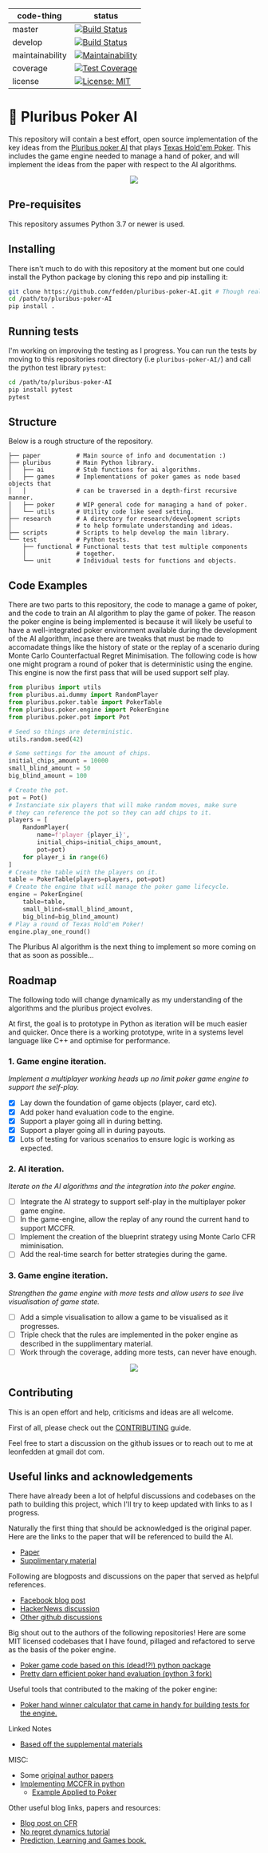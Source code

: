 | code-thing      | status        |
| --------------- | ------------- |
| master          | [![Build Status](https://travis-ci.org/fedden/pluribus-poker-AI.svg?branch=master)](https://travis-ci.org/fedden/pluribus-poker-AI)  |
| develop         | [![Build Status](https://travis-ci.org/fedden/pluribus-poker-AI.svg?branch=develop)](https://travis-ci.org/fedden/pluribus-poker-AI) |
| maintainability | [![Maintainability](https://api.codeclimate.com/v1/badges/c5a556dae097b809b4d9/maintainability)](https://codeclimate.com/github/fedden/pluribus-poker-AI/maintainability) |
| coverage        | [![Test Coverage](https://api.codeclimate.com/v1/badges/c5a556dae097b809b4d9/test_coverage)](https://codeclimate.com/github/fedden/pluribus-poker-AI/test_coverage) |
| license         | [![License: MIT](https://img.shields.io/badge/License-MIT-green.svg)](https://opensource.org/licenses/MIT) |

# 🤖 Pluribus Poker AI

This repository will contain a best effort, open source implementation of the key ideas from the [Pluribus poker AI](https://www.cs.cmu.edu/~noamb/papers/19-Science-Superhuman.pdf) that plays [Texas Hold'em Poker](https://en.wikipedia.org/wiki/Texas_hold_'em). This includes the game engine needed to manage a hand of poker, and will implement the ideas from the paper with respect to the AI algorithms.

<p align="center">
  <img src="https://github.com/fedden/pluribus-poker-AI/blob/develop/assets/poker.jpg">
</p>

## Pre-requisites

This repository assumes Python 3.7 or newer is used.

## Installing

There isn't much to do with this repository at the moment but one could install the Python package by cloning this repo and pip installing it:
```bash
git clone https://github.com/fedden/pluribus-poker-AI.git # Though really we should use ssh here!
cd /path/to/pluribus-poker-AI
pip install .
```

## Running tests

I'm working on improving the testing as I progress. You can run the tests by moving to this repositories root directory (i.e `pluribus-poker-AI/`) and call the python test library `pytest`:
```bash
cd /path/to/pluribus-poker-AI
pip install pytest
pytest
```

## Structure

Below is a rough structure of the repository. 

```
├── paper          # Main source of info and documentation :)
├── pluribus       # Main Python library.
│   ├── ai         # Stub functions for ai algorithms.
│   ├── games      # Implementations of poker games as node based objects that
│   │              # can be traversed in a depth-first recursive manner.
│   ├── poker      # WIP general code for managing a hand of poker.
│   └── utils      # Utility code like seed setting.
├── research       # A directory for research/development scripts 
│                  # to help formulate understanding and ideas.
├── scripts        # Scripts to help develop the main library.
└── test           # Python tests.
    ├── functional # Functional tests that test multiple components 
    │              # together.
    └── unit       # Individual tests for functions and objects.
```

## Code Examples

There are two parts to this repository, the code to manage a game of poker, and the code to train an AI algorithm to play the game of poker. The reason the poker engine is being implemented is because it will likely be useful to have a well-integrated poker environment available during the development of the AI algorithm, incase there are tweaks that must be made to accomadate things like the history of state or the replay of a scenario during Monte Carlo Counterfactual Regret Minimisation. The following code is how one might program a round of poker that is deterministic using the engine. This engine is now the first pass that will be used support self play.

```python
from pluribus import utils
from pluribus.ai.dummy import RandomPlayer
from pluribus.poker.table import PokerTable
from pluribus.poker.engine import PokerEngine
from pluribus.poker.pot import Pot

# Seed so things are deterministic.
utils.random.seed(42)

# Some settings for the amount of chips.
initial_chips_amount = 10000
small_blind_amount = 50
big_blind_amount = 100

# Create the pot.
pot = Pot()
# Instanciate six players that will make random moves, make sure 
# they can reference the pot so they can add chips to it.
players = [
    RandomPlayer(
        name=f'player {player_i}',
        initial_chips=initial_chips_amount,
        pot=pot)
    for player_i in range(6)
]
# Create the table with the players on it.
table = PokerTable(players=players, pot=pot)
# Create the engine that will manage the poker game lifecycle.
engine = PokerEngine(
    table=table,
    small_blind=small_blind_amount,
    big_blind=big_blind_amount)
# Play a round of Texas Hold'em Poker!
engine.play_one_round()
```

The Pluribus AI algorithm is the next thing to implement so more coming on that as soon as possible...

## Roadmap

The following todo will change dynamically as my understanding of the algorithms and the pluribus project evolves. 

At first, the goal is to prototype in Python as iteration will be much easier and quicker. Once there is a working prototype, write in a systems level language like C++ and optimise for performance. 

### 1. Game engine iteration.
_Implement a multiplayer working heads up no limit poker game engine to support the self-play._
- [x] Lay down the foundation of game objects (player, card etc).
- [x] Add poker hand evaluation code to the engine.
- [x] Support a player going all in during betting.
- [x] Support a player going all in during payouts.
- [x] Lots of testing for various scenarios to ensure logic is working as expected.

### 2. AI iteration.
_Iterate on the AI algorithms and the integration into the poker engine._
- [ ] Integrate the AI strategy to support self-play in the multiplayer poker game engine.
- [ ] In the game-engine, allow the replay of any round the current hand to support MCCFR. 
- [ ] Implement the creation of the blueprint strategy using Monte Carlo CFR miminisation.
- [ ] Add the real-time search for better strategies during the game.

### 3. Game engine iteration.
_Strengthen the game engine with more tests and allow users to see live visualisation of game state._
- [ ] Add a simple visualisation to allow a game to be visualised as it progresses. 
- [ ] Triple check that the rules are implemented in the poker engine as described in the supplimentary material.
- [ ] Work through the coverage, adding more tests, can never have enough.

<p align="center">
  <img src="https://github.com/fedden/pluribus-poker-AI/blob/develop/assets/regret.jpeg">
</p>

## Contributing

This is an open effort and help, criticisms and ideas are all welcome. 

First of all, please check out the [CONTRIBUTING](/CONTRIBUTING.md) guide.

Feel free to start a discussion on the github issues or to reach out to me at leonfedden at gmail dot com. 

## Useful links and acknowledgements

There have already been a lot of helpful discussions and codebases on the path to building this project, which I'll try to keep updated with links to as I progress.

Naturally the first thing that should be acknowledged is the original paper. Here are the links to the paper that will be referenced to build the AI.
* [Paper](https://www.cs.cmu.edu/~noamb/papers/19-Science-Superhuman.pdf)
* [Supplimentary material](https://science.sciencemag.org/highwire/filestream/728919/field_highwire_adjunct_files/0/aay2400-Brown-SM.pdf)

Following are blogposts and discussions on the paper that served as helpful references.
* [Facebook blog post](https://ai.facebook.com/blog/pluribus-first-ai-to-beat-pros-in-6-player-poker/)
* [HackerNews discussion](https://news.ycombinator.com/item?id=20415379)
* [Other github discussions](https://github.com/whatsdis/pluribus)

Big shout out to the authors of the following repositories! Here are some MIT licensed codebases that I have found, pillaged and refactored to serve as the basis of the poker engine. 
* [Poker game code based on this (dead!?!) python package](https://pypi.org/project/pluribus-python/#data)
* [Pretty darn efficient poker hand evaluation (python 3 fork)](https://github.com/msaindon/deuces)

Useful tools that contributed to the making of the poker engine:
* [Poker hand winner calculator that came in handy for building tests for the engine.](https://www.pokerlistings.com/which-hand-wins-calculator)

Linked Notes 
* [Based off the supplemental materials](https://github.com/fedden/pluribus-poker-AI/blob/develop/paper/linked_notes.md)

MISC:
* Some [original author papers](https://www.cs.cmu.edu/~noamb/research.html)
* [Implementing MCCFR in python](https://www.youtube.com/watch?v=7m4bnmSkjow)
    * [Example Applied to Poker](https://github.com/geohot/ai-notebooks/blob/master/cfr_kuhn_poker.ipynb)

Other useful blog links, papers and resources:
* [Blog post on CFR](https://int8.io/counterfactual-regret-minimization-for-poker-ai/)
* [No regret dynamics tutorial](https://theory.stanford.edu/~tim/f13/l/l17.pdf)
* [Prediction, Learning and Games book.](http://www.ii.uni.wroc.pl/~lukstafi/pmwiki/uploads/AGT/Prediction_Learning_and_Games.pdf)
